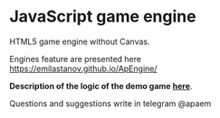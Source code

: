 # JavaScript game engine

HTML5 game engine without Canvas.

Engines feature are presented here  
https://emilastanov.github.io/ApEngine/

**Description of the logic of the demo game [here](../static/js/flappybird.js)**.

Questions and suggestions write in telegram @apaem
